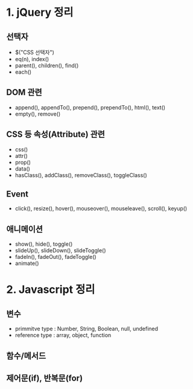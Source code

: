 # 1. jQuery 정리

## 선택자
- $("CSS 선택자")
- eq(n), index()
- parent(), children(), find()
- each()

## DOM 관련
- append(), appendTo(), prepend(), prependTo(), html(), text()
- empty(), remove()

## CSS 등 속성(Attribute) 관련
- css()
- attr()
- prop()
- data()
- hasClass(), addClass(), removeClass(), toggleClass()

## Event
- click(), resize(), hover(), mouseover(), mouseleave(), scroll(), keyup()

## 애니메이션
- show(), hide(), toggle()
- slideUp(), slideDown(), slideToggle()
- fadeIn(), fadeOut(), fadeToggle()
- animate()

# 2. Javascript 정리

## 변수
- primmitve type : Number, String, Boolean, null, undefined
- reference type : array, object, function

## 함수/메서드

## 제어문(if), 반복문(for)
